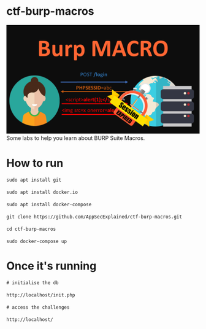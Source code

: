 
# ctf-burp-macros
![IMAGE](./assets/anand.png)
Some labs to help you learn about BURP Suite Macros.

# How to run

```
sudo apt install git

sudo apt install docker.io

sudo apt install docker-compose

git clone https://github.com/AppSecExplained/ctf-burp-macros.git

cd ctf-burp-macros

sudo docker-compose up

```

# Once it's running

```
# initialise the db

http://localhost/init.php

# access the challenges

http://localhost/
```
